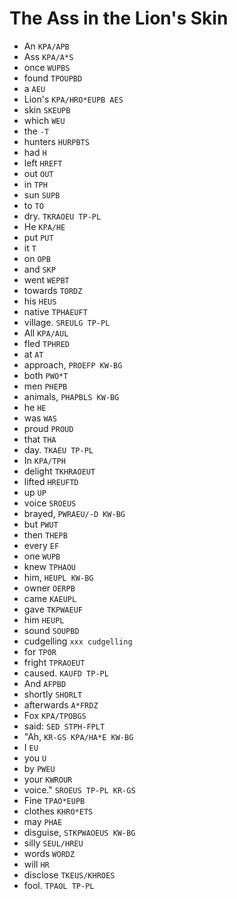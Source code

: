 # The Ass in the Lion's Skin

* An `KPA/APB`
* Ass `KPA/A*S`
* once `WUPBS`
* found `TPOUPBD`
* a `AEU`
* Lion's `KPA/HRO*EUPB AES`
* skin `SKEUPB`
* which `WEU`
* the `-T`
* hunters `HURPBTS`
* had `H`
* left `HREFT`
* out `OUT`
* in `TPH`
* sun `SUPB`
* to `TO`
* dry. `TKRAOEU TP-PL`
* He `KPA/HE`
* put `PUT`
* it `T`
* on `OPB`
* and `SKP`
* went `WEPBT`
* towards `TORDZ`
* his `HEUS`
* native `TPHAEUFT`
* village. `SREULG TP-PL`
* All `KPA/AUL`
* fled `TPHRED`
* at `AT`
* approach, `PROEFP KW-BG`
* both `PWO*T`
* men `PHEPB`
* animals, `PHAPBLS KW-BG`
* he `HE`
* was `WAS`
* proud `PROUD`
* that `THA`
* day. `TKAEU TP-PL`
* In `KPA/TPH`
* delight `TKHRAOEUT`
* lifted `HREUFTD`
* up `UP`
* voice `SROEUS`
* brayed, `PWRAEU/-D KW-BG`
* but `PWUT`
* then `THEPB`
* every `EF`
* one `WUPB`
* knew `TPHAOU`
* him, `HEUPL KW-BG`
* owner `OERPB`
* came `KAEUPL`
* gave `TKPWAEUF`
* him `HEUPL`
* sound `SOUPBD`
* cudgelling `xxx cudgelling`
* for `TPOR`
* fright `TPRAOEUT`
* caused. `KAUFD TP-PL`
* And `AFPBD`
* shortly `SHORLT`
* afterwards `A*FRDZ`
* Fox `KPA/TPOBGS`
* said: `SED STPH-FPLT`
* "Ah, `KR-GS KPA/HA*E KW-BG`
* I `EU`
* you `U`
* by `PWEU`
* your `KWROUR`
* voice." `SROEUS TP-PL KR-GS`
* Fine `TPAO*EUPB`
* clothes `KHRO*ETS`
* may `PHAE`
* disguise, `STKPWAOEUS KW-BG`
* silly `SEUL/HREU`
* words `WORDZ`
* will `HR`
* disclose `TKEUS/KHROES`
* fool. `TPAOL TP-PL`

